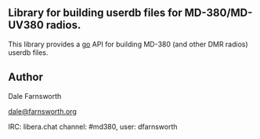 ## Library for building userdb files for MD-380/MD-UV380 radios.

This library provides a [go](https://golang.org/) API for
building MD-380 (and other DMR radios) userdb files.

## Author
Dale Farnsworth

<dale@farnsworth.org>

IRC: libera.chat channel: #md380, user: dfarnsworth

